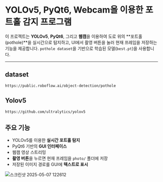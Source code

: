 #  YOLOv5, PyQt6, Webcam을 이용한 포트홀 감지 프로그램 

이 프로젝트는 **YOLOv5**, **PyQt6**, 그리고 **웹캠**을 이용하여 도로 위의 **포트홀(pothole)**을 실시간으로 탐지하고, UI에서 촬영 버튼을 눌러 현재 프레임을 저장하는 기능을 제공합니다. `pothole dataset`을 기반으로 학습된 모델(`best.pt`)을 사용합니다.

---
## dataset
    https://public.roboflow.ai/object-detection/pothole

## Yolov5
    https://github.com/ultralytics/yolov5

## 주요 기능

- YOLOv5를 이용한 **실시간 포트홀 탐지**
- PyQt6 기반의 **GUI 인터페이스**
- 웹캠 영상 스트리밍
- **촬영 버튼**을 누르면 현재 프레임을 `photo/` 폴더에 저장
- 저장된 이미지 경로를 GUI에 **텍스트로 표시**



![스크린샷 2025-05-07 122612](https://github.com/user-attachments/assets/af94a50a-d584-438e-aaed-7053545ab287)

